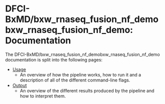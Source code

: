 # DFCI-BxMD/bxw_rnaseq_fusion_nf_demobxw_rnaseq_fusion_nf_demo: Documentation

The DFCI-BxMD/bxw_rnaseq_fusion_nf_demobxw_rnaseq_fusion_nf_demo documentation is split into the following pages:

- [Usage](usage.md)
  - An overview of how the pipeline works, how to run it and a description of all of the different command-line flags.
- [Output](output.md)
  - An overview of the different results produced by the pipeline and how to interpret them.

